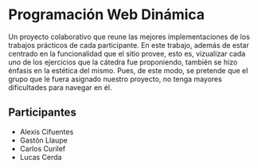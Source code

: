 # Programación Web Dinámica
Un proyecto colaborativo que reune las mejores implementaciones de los trabajos prácticos de cada participante. En este trabajo, además de estar centrado en la funcionalidad que el sitio provee, esto es, vizualizar cada uno de los ejercicios que la cátedra fue proponiendo, también se hizo énfasis en la estética del mismo. Pues, de este modo, se pretende que el grupo que le fuera asignado nuestro proyecto, no tenga mayores dificultades para navegar en él.

## Participantes

- Alexis Cifuentes 
- Gastón Llaupe
- Carlos Curilef
- Lucas Cerda